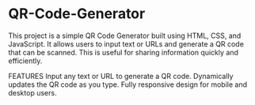 # QR-Code-Generator
This project is a simple QR Code Generator built using HTML, CSS, and JavaScript. It allows users to input text or URLs and generate a QR code that can be scanned. This is useful for sharing information quickly and efficiently.

FEATURES
Input any text or URL to generate a QR code.
Dynamically updates the QR code as you type.
Fully responsive design for mobile and desktop users.
